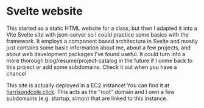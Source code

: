 # Svelte website

This started as a static HTML website for a class, but then I adapted it into a Vite Svelte site with json-server so I could practice some basics with the framework. It employs a component based architecture in Svelte and mostly just contains some basic information about me, about a few projects, and about web development packages I've found useful. It could turn into a more thorough blog/resume/project-catalog in the future if I come back to this project or add some subdomains. Check it out when you have a chance!

This site is actually deployed in a EC2 instance! You can find it at [harrisondcole.click](harrisondcole.click). This acts as the "root" domain and I own a few subdomains (e.g. startup, simon) that are linked to this instance.
